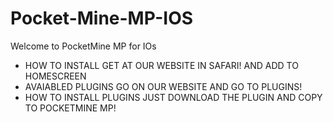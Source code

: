 # Pocket-Mine-MP-IOS
Welcome to PocketMine MP for IOs
* HOW TO INSTALL
GET AT OUR WEBSITE IN SAFARI! AND ADD TO HOMESCREEN
* AVAIABLED PLUGINS
GO ON OUR WEBSITE AND GO TO PLUGINS!
* HOW TO INSTALL PLUGINS
JUST DOWNLOAD THE PLUGIN AND COPY TO POCKETMINE MP!
